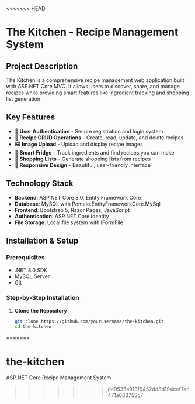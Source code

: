 <<<<<<< HEAD
# The Kitchen - Recipe Management System

## Project Description
The Kitchen is a comprehensive recipe management web application built with ASP.NET Core MVC. It allows users to discover, share, and manage recipes while providing smart features like ingredient tracking and shopping list generation.

## Key Features
- 🔐 **User Authentication** - Secure registration and login system
- 📝 **Recipe CRUD Operations** - Create, read, update, and delete recipes
- 🖼️ **Image Upload** - Upload and display recipe images
- 🍳 **Smart Fridge** - Track ingredients and find recipes you can make
- 🛒 **Shopping Lists** - Generate shopping lists from recipes
- 🎨 **Responsive Design** - Beautiful, user-friendly interface

## Technology Stack
- **Backend**: ASP.NET Core 8.0, Entity Framework Core
- **Database**: MySQL with Pomelo.EntityFrameworkCore.MySql
- **Frontend**: Bootstrap 5, Razor Pages, JavaScript
- **Authentication**: ASP.NET Core Identity
- **File Storage**: Local file system with IFormFile

## Installation & Setup

### Prerequisites
- .NET 8.0 SDK
- MySQL Server
- Git

### Step-by-Step Installation

1. **Clone the Repository**
   ```bash
   git clone https://github.com/yourusername/the-kitchen.git
   cd the-kitchen
=======
# the-kitchen
ASP.NET Core Recipe Management System
>>>>>>> de9535a913f9452dd8d194cef7ac471a663755c7
